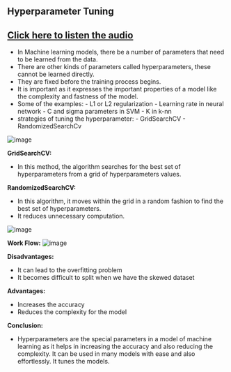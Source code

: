 ## Hyperparameter Tuning
## [Click here to listen the audio](https://drive.google.com/file/d/1Bl5ni8U7NoYg22S1FsMdDqRqvsRq2LAg/view?usp=sharing)

- In Machine learning models, there be a number of parameters that need to be learned from the data.
- There are other kinds of parameters called hyperparameters, these cannot be learned directly.
- They are fixed before the training process begins.
- It is important as it expresses the important properties of a model like the complexity and fastness of the model.
- Some of the examples:
      - L1 or L2 regularization
      - Learning rate in neural network
      - C and sigma parameters in SVM
      - K in k-nn 
- strategies of  tuning the  hyperparameter:
       - GridSearchCV
       - RandomizedSearchCv

![image](https://user-images.githubusercontent.com/79050917/143676210-1ef82e1a-06c3-43aa-860b-9f7fbefd44d5.png)

**GridSearchCV:**
- In this method, the algorithm searches for the best set of hyperparameters from a grid of hyperparameters values.

**RandomizedSearchCV:**
- In this algorithm, it moves within the grid in a random fashion to find the best set of hyperparameters. 
- It reduces unnecessary computation.

![image](https://user-images.githubusercontent.com/79050917/143676220-779d7760-66ce-4300-97f4-7ecb2e320cf5.png)

**Work Flow:**
![image](https://user-images.githubusercontent.com/79050917/143676216-2e7d4be6-4bef-4ee7-b97c-cc64e1ad3766.png)

**Disadvantages:**
- It can lead to the overfitting problem
- It becomes difficult to split when we have the skewed dataset

**Advantages:**
- Increases the accuracy
- Reduces the complexity for the model

**Conclusion:**
- Hyperparameters are the special parameters in a model of machine learning as it helps in increasing the accuracy and also reducing the complexity. It can be used in many models with ease and also effortlessly. It tunes the models. 
 
 
 
 
 
 
 
 
 
 
 
 
 




